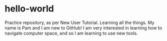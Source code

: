 # hello-world
Practice repository, as per New User Tutorial. Learning all the things. 
My name is Pam and I am new to GitHub! I am very interested in learning how to navigate computer space, and so I am learning to use new tools. 
